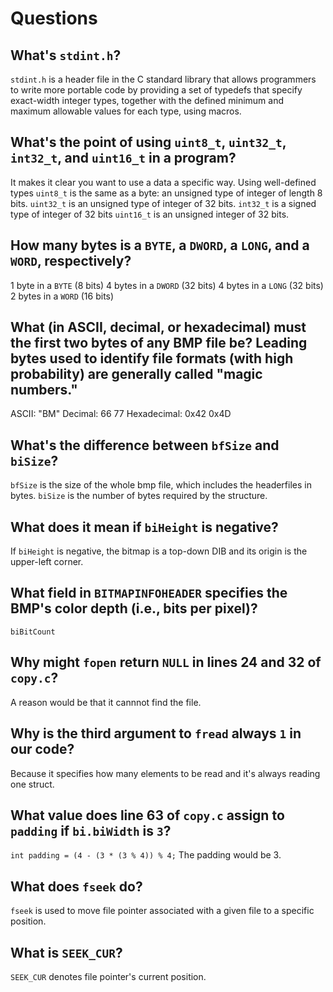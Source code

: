 # Questions

## What's `stdint.h`?

`stdint.h` is a header file in the C standard library that allows programmers to write more portable code by providing a set of typedefs that specify exact-width integer types, together with the defined minimum and maximum allowable values for each type, using macros.

## What's the point of using `uint8_t`, `uint32_t`, `int32_t`, and `uint16_t` in a program?

It makes it clear you want to use a data a specific way. Using well-defined types
`uint8_t` is the same as a byte: an unsigned type of integer of length 8 bits.
`uint32_t` is an unsigned type of integer of 32 bits.
`int32_t` is a signed type of integer of 32 bits
`uint16_t` is an unsigned integer of 32 bits.

## How many bytes is a `BYTE`, a `DWORD`, a `LONG`, and a `WORD`, respectively?

1 byte in a `BYTE` (8 bits)
4 bytes in a `DWORD` (32 bits)
4 bytes in a `LONG` (32 bits)
2 bytes in a `WORD` (16 bits)

## What (in ASCII, decimal, or hexadecimal) must the first two bytes of any BMP file be? Leading bytes used to identify file formats (with high probability) are generally called "magic numbers."

ASCII: "BM"
Decimal: 66 77
Hexadecimal: 0x42 0x4D

## What's the difference between `bfSize` and `biSize`?

`bfSize` is the size of the whole bmp file, which includes the headerfiles in bytes.
`biSize` is the number of bytes required by the structure.

## What does it mean if `biHeight` is negative?

If `biHeight` is negative, the bitmap is a top-down DIB and its origin is the upper-left corner.

## What field in `BITMAPINFOHEADER` specifies the BMP's color depth (i.e., bits per pixel)?

`biBitCount`

## Why might `fopen` return `NULL` in lines 24 and 32 of `copy.c`?

A reason would be that it cannnot find the file.

## Why is the third argument to `fread` always `1` in our code?

Because it specifies how many elements to be read and it's always reading one struct.

## What value does line 63 of `copy.c` assign to `padding` if `bi.biWidth` is `3`?

`int padding = (4 - (3 * (3 % 4)) % 4;`
The padding would be 3.

## What does `fseek` do?

`fseek` is used to move file pointer associated with a given file to a specific position.

## What is `SEEK_CUR`?

`SEEK_CUR` denotes file pointer's current position.
